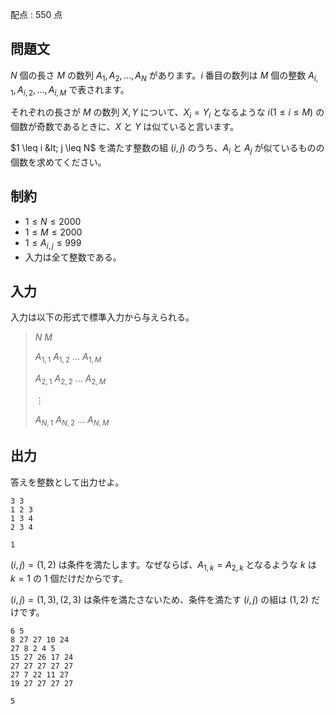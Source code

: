 配点 : $550$ 点

## 問題文

$N$ 個の長さ $M$ の数列 $A_1, A_2, \ldots, A_N$ があります。$i$ 番目の数列は $M$ 個の整数 $A_{i,1}, A_{i,2}, \ldots, A_{i,M}$ で表されます。

それぞれの長さが $M$ の数列 $X,Y$ について、$X_i = Y_i$ となるような $i(1 \leq i \leq M)$ の個数が奇数であるときに、$X$ と $Y$ は似ていると言います。

$1 \leq i &lt; j \leq N$ を満たす整数の組 $(i,j)$ のうち、$A_i$ と $A_j$ が似ているものの個数を求めてください。

## 制約

- $1 \leq N \leq 2000$
- $1 \leq M \leq 2000$
- $1 \leq A_{i,j} \leq 999$
- 入力は全て整数である。

## 入力

入力は以下の形式で標準入力から与えられる。

> $N$ $M$
> 
> $A_{1,1}$ $A_{1,2}$ $\ldots$ $A_{1,M}$
> 
> $A_{2,1}$ $A_{2,2}$ $\ldots$ $A_{2,M}$
> 
> $\vdots$
> 
> $A_{N,1}$ $A_{N,2}$ $\ldots$ $A_{N,M}$

## 出力

答えを整数として出力せよ。

```input1
3 3
1 2 3
1 3 4
2 3 4
```

```output1
1
```

$(i,j) = (1,2)$ は条件を満たします。なぜならば、$A_{1,k} = A_{2,k}$ となるような $k$ は $k=1$ の $1$ 個だけだからです。

$(i,j) = (1,3) ,(2,3)$ は条件を満たさないため、条件を満たす $(i,j)$ の組は $(1,2)$ だけです。

```input2
6 5
8 27 27 10 24
27 8 2 4 5
15 27 26 17 24
27 27 27 27 27
27 7 22 11 27
19 27 27 27 27
```

```output2
5
```